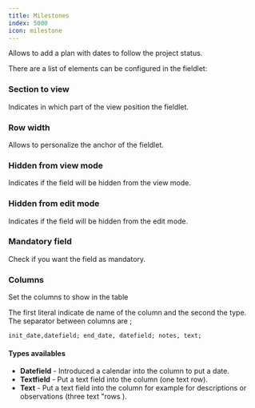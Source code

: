 ```yaml
---
title: Milestones
index: 5000
icon: milestone
---
```


Allows to add a plan with dates to follow the project status.

There are a list of elements can be configured in the fieldlet:

### Section to view

Indicates in which part of the view position the fieldlet.

### Row width

Allows to personalize the anchor of the fieldlet.

### Hidden from view mode

Indicates if the field will be hidden from the view mode.

### Hidden from edit mode

Indicates if the field will be hidden from the edit mode.

### Mandatory field

Check if you want the field as mandatory.

### Columns

Set the columns to show in the table

The first literal indicate de name of the column and the second the type. The separator between columns are ;

    init_date,datefield; end_date, datefield; notes, text;


#### Types availables

- **Datefield** - Introduced a calendar into the column to put a date.
- **Textfield** - Put a text field into the column (one text row).
- **Text** - Put a text field into the column for example for descriptions or observations (three text "rows ).





